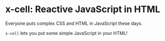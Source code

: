 # x-cell: Reactive JavaScript in HTML

Everyone puts complex CSS and HTML in JavaScript these days.

`x-cell` lets you put some simple JavaScript in your HTML!


